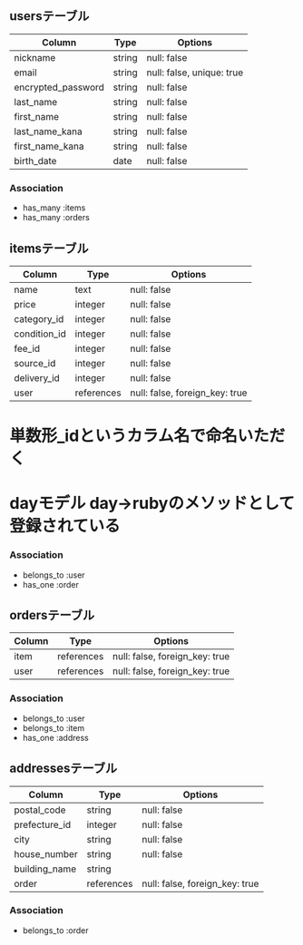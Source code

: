## usersテーブル

| Column               | Type     | Options                   |
| ---------------------| ---------| --------------------------|
| nickname             | string   | null: false               |
| email                | string   | null: false, unique: true |
| encrypted_password   | string   | null: false               |
| last_name            | string   | null: false               |
| first_name           | string   | null: false               |
| last_name_kana       | string   | null: false               |
| first_name_kana      | string   | null: false               |
| birth_date           | date     | null: false               |




### Association
- has_many :items
- has_many :orders


## itemsテーブル

| Column       | Type       | Options                        |
| -------------| -----------| -------------------------------|
| name         | text       | null: false                    |
| price        | integer    | null: false                    |
| category_id  | integer    | null: false                    |
| condition_id | integer    | null: false                    |
| fee_id       | integer    | null: false                    |
| source_id    | integer    | null: false                     |
| delivery_id  | integer    | null: false                     |
| user         | references | null: false, foreign_key: true |

# 単数形_idというカラム名で命名いただく
# dayモデル day→rubyのメソッドとして登録されている




### Association
- belongs_to :user
- has_one :order


## ordersテーブル

| Column   | Type       | Options                        |
| ---------|------------| ------------------------------ |
| item     | references | null: false, foreign_key: true |
| user     | references | null: false, foreign_key: true |

### Association
- belongs_to :user
- belongs_to :item
- has_one :address


## addressesテーブル

| Column        | Type         | Options                        |
| --------------| -------------| ------------------------------ |
| postal_code   | string       | null: false                    |
| prefecture_id | integer      | null: false                    |
| city          | string       | null: false                    |
| house_number  | string       | null: false                    |
| building_name | string       |                                |
| order         | references   | null: false, foreign_key: true |


### Association
- belongs_to :order

